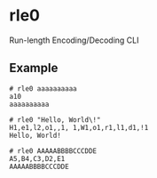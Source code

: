 # rle0
Run-length Encoding/Decoding CLI


## Example
```shell
# rle0 aaaaaaaaaa
a10
aaaaaaaaaa
```
```shell
# rle0 "Hello, World\!"
H1,e1,l2,o1,,1, 1,W1,o1,r1,l1,d1,!1
Hello, World!
```
```shell
# rle0 AAAAABBBBCCCDDE
A5,B4,C3,D2,E1
AAAAABBBBCCCDDE
```